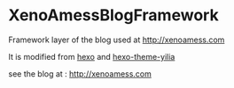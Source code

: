 # XenoAmessBlogFramework

Framework layer of the blog used at http://xenoamess.com

It is modified from [hexo](https://github.com/hexojs/hexo) and [hexo-theme-yilia](https://github.com/litten/hexo-theme-yilia)

see the blog at : http://xenoamess.com
